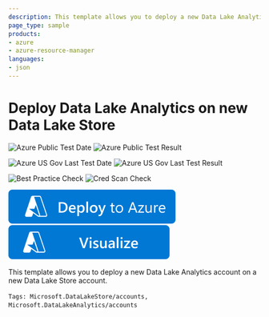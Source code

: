 ```yaml
---
description: This template allows you to deploy a new Data Lake Analytics account on a new Data Lake Store account.
page_type: sample
products:
- azure
- azure-resource-manager
languages:
- json
---
```

# Deploy Data Lake Analytics on new Data Lake Store

![Azure Public Test Date](https://azurequickstartsservice.blob.core.windows.net/badges/quickstarts/microsoft.datalakestore/data-lake-analytics/PublicLastTestDate.svg)
![Azure Public Test Result](https://azurequickstartsservice.blob.core.windows.net/badges/quickstarts/microsoft.datalakestore/data-lake-analytics/PublicDeployment.svg)

![Azure US Gov Last Test Date](https://azurequickstartsservice.blob.core.windows.net/badges/quickstarts/microsoft.datalakestore/data-lake-analytics/FairfaxLastTestDate.svg)
![Azure US Gov Last Test Result](https://azurequickstartsservice.blob.core.windows.net/badges/quickstarts/microsoft.datalakestore/data-lake-analytics/FairfaxDeployment.svg)

![Best Practice Check](https://azurequickstartsservice.blob.core.windows.net/badges/quickstarts/microsoft.datalakestore/data-lake-analytics/BestPracticeResult.svg)
![Cred Scan Check](https://azurequickstartsservice.blob.core.windows.net/badges/quickstarts/microsoft.datalakestore/data-lake-analytics/CredScanResult.svg)

[![Deploy To Azure](https://raw.githubusercontent.com/Azure/azure-quickstart-templates/master/1-CONTRIBUTION-GUIDE/images/deploytoazure.svg?sanitize=true)](https://portal.azure.com/#create/Microsoft.Template/uri/https%3A%2F%2Fraw.githubusercontent.com%2FAzure%2Fazure-quickstart-templates%2Fmaster%2Fquickstarts%2Fmicrosoft.datalakestore%2Fdata-lake-analytics%2Fazuredeploy.json)
[![Visualize](https://raw.githubusercontent.com/Azure/azure-quickstart-templates/master/1-CONTRIBUTION-GUIDE/images/visualizebutton.svg?sanitize=true)](http://armviz.io/#/?load=https%3A%2F%2Fraw.githubusercontent.com%2FAzure%2Fazure-quickstart-templates%2Fmaster%2Fquickstarts%2Fmicrosoft.datalakestore%2Fdata-lake-analytics%2Fazuredeploy.json)

This template allows you to deploy a new Data Lake Analytics account on a new Data Lake Store account.

`Tags: Microsoft.DataLakeStore/accounts, Microsoft.DataLakeAnalytics/accounts`
